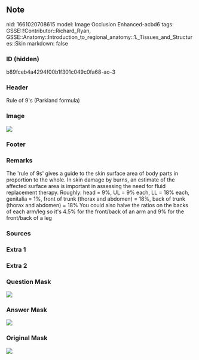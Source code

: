 ## Note
nid: 1661020708615
model: Image Occlusion Enhanced-acbd6
tags: GSSE::!Contributor::Richard_Ryan, GSSE::Anatomy::Introduction_to_regional_anatomy::1._Tissues_and_Structures::Skin
markdown: false

### ID (hidden)
b89fceb4a4294f00b1f301c049c0fa68-ao-3

### Header
Rule of 9's (Parkland formula)

### Image
<img src="tmpf_y84_fn.png">

### Footer


### Remarks
The 'rule of 9s' gives a guide to the skin surface area of body parts in proportion to the whole. In skin damage by burns, an estimate of the affected surface area is important in assessing the need for fluid replacement therapy.
Roughly: head = 9%, UL = 9% each, LL = 18% each, genitalia = 1%, front of trunk (thorax and abdomen) = 18%, back of trunk (thorax and abdomen) = 18%
You could also halve the ratios on the backs of each arm/leg so it's 4.5% for the front/back of an arm and 9% for the front/back of a leg

### Sources


### Extra 1


### Extra 2


### Question Mask
<img src="b89fceb4a4294f00b1f301c049c0fa68-ao-3-Q.svg">

### Answer Mask
<img src="b89fceb4a4294f00b1f301c049c0fa68-ao-3-A.svg">

### Original Mask
<img src="b89fceb4a4294f00b1f301c049c0fa68-ao-O.svg">
